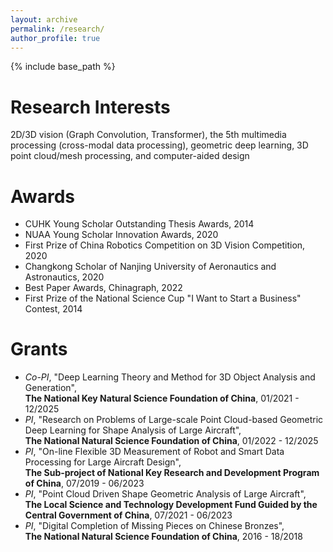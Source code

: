 ```yaml
---
layout: archive
permalink: /research/
author_profile: true
---
```


{% include base_path %}

Research Interests
======

2D/3D vision (Graph Convolution, Transformer), the 5th multimedia processing (cross-modal data processing), geometric deep learning, 3D point cloud/mesh processing, and computer-aided design

Awards
======
* CUHK Young Scholar Outstanding Thesis Awards, 2014
* NUAA Young Scholar Innovation Awards, 2020
* First Prize of China Robotics Competition on 3D Vision Competition, 2020
* Changkong Scholar of Nanjing University of Aeronautics and Astronautics, 2020
* Best Paper Awards, Chinagraph, 2022
* First Prize of the National Science Cup "I Want to Start a Business" Contest, 2014
 
Grants
======
* *Co-PI*, "Deep Learning Theory and Method for 3D Object Analysis and Generation",  
  **The National Key Natural Science Foundation of China**, 01/2021 - 12/2025
* *PI*, "Research on Problems of Large-scale Point Cloud-based Geometric Deep Learning for Shape Analysis of Large Aircraft",  
  **The National Natural Science Foundation of China**, 01/2022 - 12/2025
* *PI*, "On-line Flexible 3D Measurement of Robot and Smart Data Processing for Large Aircraft Design",  
  **The Sub-project of National Key Research and Development Program of China**, 07/2019 - 06/2023
* *PI*, "Point Cloud Driven Shape Geometric Analysis of Large Aircraft",  
  **The Local Science and Technology Development Fund Guided by the Central Government of China**, 07/2021 - 06/2023
* *PI*, "Digital Completion of Missing Pieces on Chinese Bronzes",  
  **The National Natural Science Foundation of China**, 2016 - 18/2018
